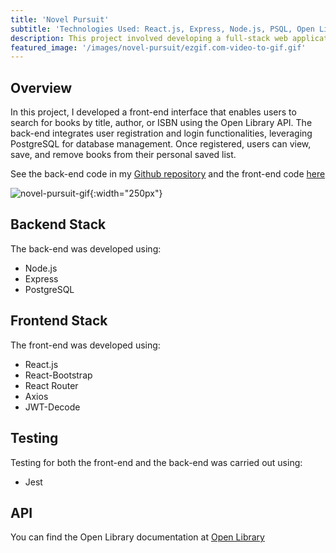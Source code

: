 ```yaml
---
title: 'Novel Pursuit'
subtitle: 'Technologies Used: React.js, Express, Node.js, PSQL, Open Library API'
description: This project involved developing a full-stack web application, designed to facilitate user interaction with a database through a RESTful API. The application adheres to the CRUD (Create, Read, Update, Delete) model.
featured_image: '/images/novel-pursuit/ezgif.com-video-to-gif.gif'
---
```


## Overview

In this project, I developed a front-end interface that enables users to search for books by title, author, or ISBN using the Open Library API. The back-end integrates user registration and login functionalities, leveraging PostgreSQL for database management. Once registered, users can view, save, and remove books from their personal saved list.

See the back-end code in my [Github repository](https://github.com/mlauren77/novel-pursuit-backend) and the front-end code [here](https://github.com/mlauren77/novel-pursuit-frontend)

![novel-pursuit-gif](/images/novel-pursuit/ezgif.com-video-to-gif.gif){:width="250px"}

## Backend Stack

The back-end was developed using:

* Node.js
* Express
* PostgreSQL

## Frontend Stack

The front-end was developed using:

* React.js
* React-Bootstrap
* React Router
* Axios
* JWT-Decode

## Testing

Testing for both the front-end and the back-end was carried out using:

* Jest

## API

You can find the Open Library documentation at [Open Library](https://openlibrary.org/dev/docs/api/search)
